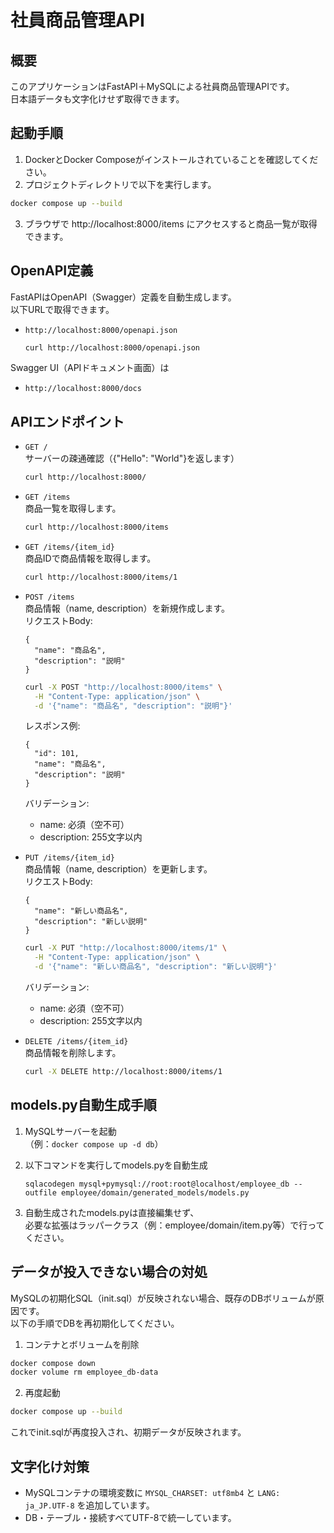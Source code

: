 # 社員商品管理API

## 概要
このアプリケーションはFastAPI＋MySQLによる社員商品管理APIです。  
日本語データも文字化けせず取得できます。

## 起動手順

1. DockerとDocker Composeがインストールされていることを確認してください。
2. プロジェクトディレクトリで以下を実行します。

```bash
docker compose up --build
```

3. ブラウザで http://localhost:8000/items にアクセスすると商品一覧が取得できます。

## OpenAPI定義

FastAPIはOpenAPI（Swagger）定義を自動生成します。  
以下URLで取得できます。

- `http://localhost:8000/openapi.json`  
  ```bash
  curl http://localhost:8000/openapi.json
  ```

Swagger UI（APIドキュメント画面）は  
- `http://localhost:8000/docs`

## APIエンドポイント

- `GET /`  
  サーバーの疎通確認（{"Hello": "World"}を返します）

  ```bash
  curl http://localhost:8000/
  ```

- `GET /items`  
  商品一覧を取得します。

  ```bash
  curl http://localhost:8000/items
  ```

- `GET /items/{item_id}`  
  商品IDで商品情報を取得します。

  ```bash
  curl http://localhost:8000/items/1
  ```

- `POST /items`  
  商品情報（name, description）を新規作成します。  
  リクエストBody:  
  ```
  {
    "name": "商品名",
    "description": "説明"
  }
  ```
  ```bash
  curl -X POST "http://localhost:8000/items" \
    -H "Content-Type: application/json" \
    -d '{"name": "商品名", "description": "説明"}'
  ```
  レスポンス例:
  ```
  {
    "id": 101,
    "name": "商品名",
    "description": "説明"
  }
  ```
  バリデーション:
  - name: 必須（空不可）
  - description: 255文字以内

- `PUT /items/{item_id}`  
  商品情報（name, description）を更新します。  
  リクエストBody:  
  ```
  {
    "name": "新しい商品名",
    "description": "新しい説明"
  }
  ```
  ```bash
  curl -X PUT "http://localhost:8000/items/1" \
    -H "Content-Type: application/json" \
    -d '{"name": "新しい商品名", "description": "新しい説明"}'
  ```
  バリデーション:
  - name: 必須（空不可）
  - description: 255文字以内

- `DELETE /items/{item_id}`  
  商品情報を削除します。

  ```bash
  curl -X DELETE http://localhost:8000/items/1
  ```

## models.py自動生成手順

1. MySQLサーバーを起動  
   （例：`docker compose up -d db`）

2. 以下コマンドを実行してmodels.pyを自動生成  
   ```
   sqlacodegen mysql+pymysql://root:root@localhost/employee_db --outfile employee/domain/generated_models/models.py
   ```

3. 自動生成されたmodels.pyは直接編集せず、  
   必要な拡張はラッパークラス（例：employee/domain/item.py等）で行ってください。

## データが投入できない場合の対処

MySQLの初期化SQL（init.sql）が反映されない場合、既存のDBボリュームが原因です。  
以下の手順でDBを再初期化してください。

1. コンテナとボリュームを削除

```bash
docker compose down
docker volume rm employee_db-data
```

2. 再度起動

```bash
docker compose up --build
```

これでinit.sqlが再度投入され、初期データが反映されます。

## 文字化け対策

- MySQLコンテナの環境変数に `MYSQL_CHARSET: utf8mb4` と `LANG: ja_JP.UTF-8` を追加しています。
- DB・テーブル・接続すべてUTF-8で統一しています。
